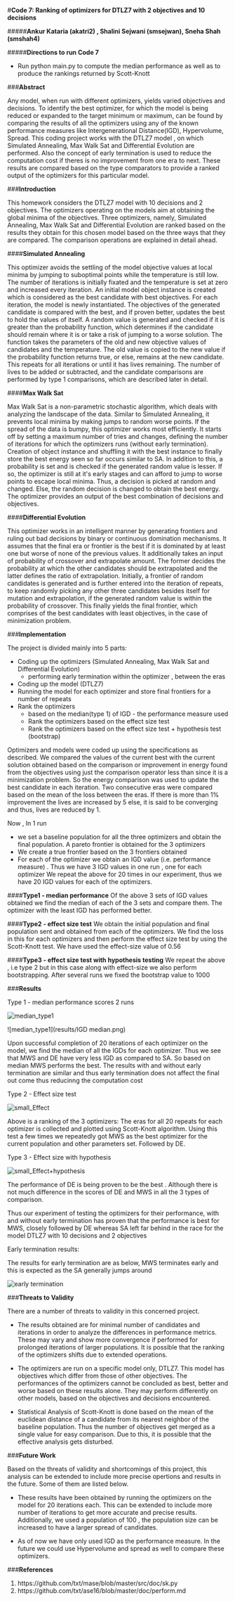#**Code 7: Ranking of optimizers for DTLZ7 with 2 objectives and 10 decisions**

#####**Ankur Kataria (akatri2) , Shalini Sejwani (smsejwan), Sneha Shah (smshah4)**

#####**Directions to run Code 7**

* Run python main.py to compute the median performance as well as to produce the rankings returned by Scott-Knott

###**Abstract**

Any model, when run with different optimizers, yields varied objectives and decisions. To identify the best optimizer, for which the model is being reduced or expanded to the target minimum or maximum, can be found by comparing the results of all the optimizers using any of the known performance measures like Intergenerational Distance(IGD), Hypervolume, Spread. This coding project works with the DTLZ7 model , on which Simulated Annealing, Max Walk Sat and Differential Evolution are performed. Also the concept of early termination is used to reduce the computation cost if theres is no improvement from one era to next. These results are compared based on the type comparators to provide a ranked output of the optimizers for this particular model.

###**Introduction**

This homework considers the DTLZ7 model with 10 decisions and 2 objectives. The optimizers operating on the models aim at obtaining the global minima of the objectives. Three optimizers, namely, Simulated Annealing, Max Walk Sat and Differential Evolution are ranked based on the results they obtain for this chosen model based on the three ways that they are compared. The comparison operations are explained in detail ahead.

####**Simulated Annealing**

This optimizer avoids the settling of the model objective values at local minima by jumping to suboptimal points while the temperature is still low. The number of iterations is initially fixated and the temperature is set at zero and increased every iteration. An initial model object instance is created which is considered as the best candidate with best objectives. For each iteration, the model is newly instantiated. The objectives of the generated candidate is compared with the best, and if proven better, updates the best to hold the values of itself. A random value is generated and checked if it is greater than the probability function, which determines if the candidate should remain where it is or take a risk of jumping to a worse solution. The function takes the parameters of the old and new objective values of candidates and the temperature. The old value is copied to the new value if the probability function returns true, or else, remains at the new candidate. This repeats for all iterations or until it has lives remaining. The number of lives to be added or subtracted, and the candidate comparisons are performed by type 1 comparisons, which are described later in detail.

####**Max Walk Sat**

Max Walk Sat is a non-parametric stochastic algorithm, which deals with analyzing the landscape of the data. Similar to Simulated Annealing, it prevents local minima by making jumps to random worse points. If the spread of the data is bumpy, this optimizer works most efficiently. It starts off by setting a maximum number of tries and changes, defining the number of iterations for which the optimizers runs (without early termination). Creation of object instance and shuffling it with the best instance to finally store the best energy seen so far occurs similar to SA. In addition to this, a probability is set and is checked if the generated random value is lesser. If so, the optimizer is still at it's early stages and can afford to jump to worse points to escape local minima. Thus, a decision is picked at random and changed. Else, the random decision is changed to obtain the best energy. The optimizer provides an output of the best combination of decisions and objectives.

####**Differential Evolution**

This optimizer works in an intelligent manner by generating frontiers and ruling out bad decisions by binary or continuous domination mechanisms. It assumes that the final era or frontier is the best if it is dominated by at least one but worse of none of the previous values. It additionally takes an input of probability of crossover and extrapolate amount. The former decides the probability at which the other candidates should be extrapolated and the latter defines the ratio of extrapolation. Initially, a frontier of random candidates is generated and is further entered into the iteration of repeats, to keep randomly picking any other three candidates besides itself for mutation and extrapolation, if the generated random value is within the probability of crossover. This finally yields the final frontier, which comprises of the best candidates with least objectives, in the case of minimization problem.

###**Implementation**

The project is divided mainly into 5 parts:
* Coding up the optimizers (Simulated Annealing, Max Walk Sat and Differential Evolution)
    * performing early termination within the optimizer , between the eras
* Coding up the model (DTLZ7)
* Running the model for each optimizer and store final frontiers for a number of repeats
* Rank the optimizers
    * based on the median(type 1) of IGD - the performance measure used  
    * Rank the optimizers based on the effect size test
    * Rank the optimizers based on the effect size test + hypothesis test (bootstrap)

Optimizers and models were coded up using the specifications as described. We compared the values of the current best with the current solution obtained based on the comparison or improvement in energy found from the objectives using just the comparison operator less than since it is a minimization problem. So the energy comparison was used to update the best candidate in each iteration. Two consecutive eras were compared based on the mean of the loss between the eras. If there is more than 1% improvement the lives are increased by 5 else, it is said to be converging and thus, lives are reduced by 1.

Now , In 1 run
  * we set a baseline population for all the three optimizers and obtain the final population. A pareto frontier is obtained for the 3 optimizers
  * We create a true frontier based on the 3 frontiers obtained
  * For each of the optimizer we obtain an IGD value (i.e. performance measure) . Thus we have 3 IGD values in one run , one for each optimizer
We repeat the above for 20 times in our experiment, thus we have 20 IGD values for each of the optimizers.

####**Type1 - median performance**
Of the above 3 sets of IGD values obtained we find the median of each of the 3 sets and compare them. The optimizer with the least IGD has performed better.

####**Type2 - effect size test**
We obtain the initial population and final population sent and obtained from each of the optimizers. We find the loss in this for each optimizers and then perform the effect size test by using the Scott-Knott test. We have used the effect-size value of 0.56

####**Type3 - effect size test with hypothesis testing**
We repeat the above , i.e type 2 but in this case along with effect-size we also perform bootstrapping. After several runs we fixed the bootstrap value to 1000

###**Results**

Type 1 - median performance scores 2 runs

![median_type1](results/median_performance.png)

![median_type1](results/IGD median.png)


Upon successful completion of 20 iterations of each optimizer on the model, we find the median of all the IGDs for each optimizer. Thus we see that MWS and DE have very less IGD as compared to SA. So based on median MWS performs the best.
The results with and without early termination are similar and thus early termination does not affect the final out come thus reducinng the computation cost

Type 2 - Effect size test

![small_Effect](results/a12_only_run1.png)

Above is a ranking of the 3 optimizers: The eras for all 20 repeats for each optimizer is collected and plotted using Scott-Knott algorithm.
Using this test a few times we repeatedly got MWS as the best optimizer for the current population and other parameters set. Followed by DE.


Type 3 - Effect size with hypothesis

![small_Effect+hypothesis](results/igd_a12_bs.png)

The performance of DE is being proven to be the best . Although there is not much difference in the scores of DE and MWS in all the 3 types of comparison.

Thus our experiment of testing the optimizers for their performance, with and without early termination has proven that the performance  is best for MWS, closely followed by DE whereas SA left far behind in the race for the model DTLZ7 with 10 decisions and 2 objectives   

Early termination results:

The results for early termination are as below, MWS terminates early and this is expected as the SA generally jumps around


![early termination](results/early_term.png)


###**Threats to Validity**

There are a number of threats to validity in this concerned project.

* The results obtained are for minimal number of candidates and iterations in order to analyze the differences in performance metrics. These may vary and show more convergence if performed for prolonged iterations of larger populations. It is possible that the ranking of the optimizers shifts due to extended operations.

* The optimizers are run on a specific model only, DTLZ7. This model has objectives which differ from those of other objectives. The performances of the optimizers cannot be concluded as best, better and worse based on these results alone. They may perform differently on other models, based on the objectives and decisions encountered.

* Statistical Analysis of Scott-Knott is done based on the mean  of the euclidean distance of a candidate from its nearest neighbor of the baseline population. Thus the number of objectives get merged as a single value for easy comparison. Due to this, it is possible that the effective analysis gets disturbed.

###**Future Work**

Based on the threats of validity and shortcomings of this project, this analysis can be extended to include more precise opertions and results in the future. Some of them are listed below.

* These results have been obtained by running the optimizers on the model for 20 iterations each. This can be extended to include more number of iterations to get more accurate and precise results. Additionally, we used a population of 100 , the population size can be increased to have a larger spread of candidates.

* As of now we have only used IGD as the performance measure. In the future we could use Hypervolume and spread as well to compare these optimizers.

###**References**
<ol>
<li>
https://github.com/txt/mase/blob/master/src/doc/sk.py
</li>
<li>
https://github.com/txt/ase16/blob/master/doc/perform.md
</li>
</ol>
